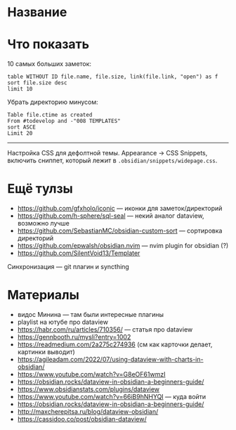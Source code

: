 # Название


# Что показать

10 самых больших заметок:

```dataview
table WITHOUT ID file.name, file.size, link(file.link, "open") as f
sort file.size desc
limit 10
```

Убрать директорию минусом:

```
Table file.ctime as created
From #todevelop and -"008 TEMPLATES"
sort ASCE
Limit 20
```

---

Настройка CSS для дефолтной темы. Appearance -> CSS Snippets, включить сниппет, который лежит в `.obsidian/snippets/widepage.css`.

# Ещё тулзы

- https://github.com/gfxholo/iconic — иконки для заметок/директорий
- https://github.com/h-sphere/sql-seal — некий аналог dataview, возможно лучше
- https://github.com/SebastianMC/obsidian-custom-sort — сортировка директорий
- https://github.com/epwalsh/obsidian.nvim — nvim plugin for obsidian (?)
- https://github.com/SilentVoid13/Templater

Синхронизация — git плагин и syncthing

# Материалы

- видос Минина — там были интересные плагины
- playlist на ютубе про dataview
- https://habr.com/ru/articles/710356/ — статья про dataview
- https://gennbooth.ru/mysli?entry=1002
- https://readmedium.com/2a275c274936 (см как карточки делает, картинки выводит)
- https://agileadam.com/2022/07/using-dataview-with-charts-in-obsidian/
- https://www.youtube.com/watch?v=G8eOF61wmzI
- https://obsidian.rocks/dataview-in-obsidian-a-beginners-guide/
- https://www.obsidianstats.com/plugins/dataview
- https://www.youtube.com/watch?v=66iB9hNHYQI — куда войти
- https://obsidian.rocks/dataview-in-obsidian-a-beginners-guide/
- http://maxcherepitsa.ru/blog/dataview-obsidian/
- https://cassidoo.co/post/obsidian-dataview/